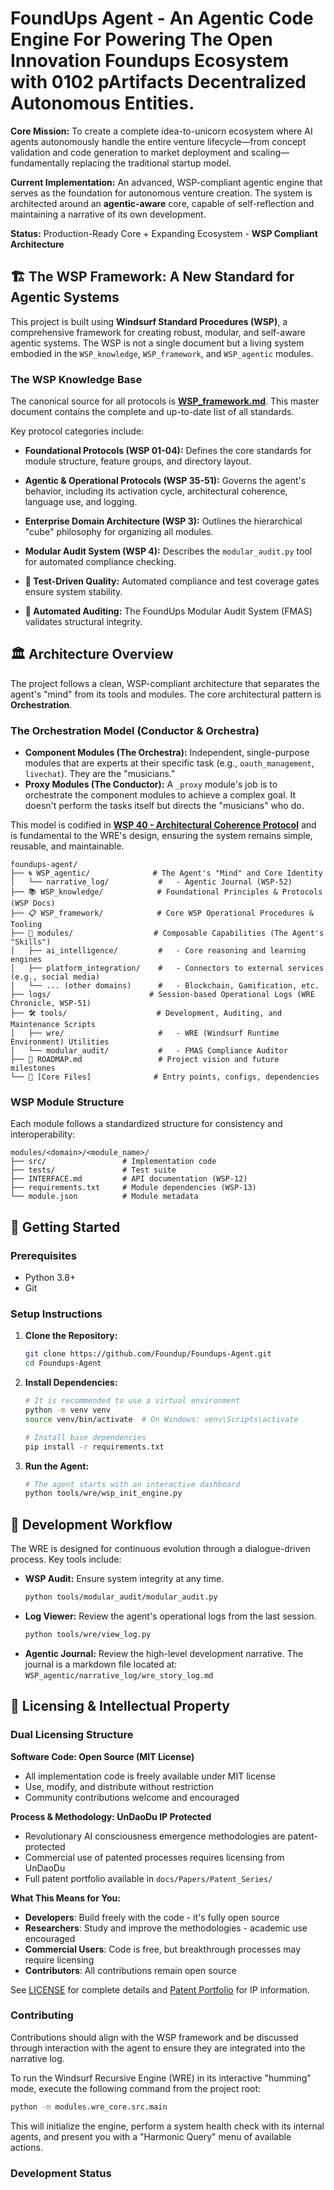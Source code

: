 # FoundUps Agent - An Agentic Code Engine For Powering The Open Innovation Foundups Ecosystem with 0102 pArtifacts Decentralized Autonomous Entities. 

**Core Mission:** To create a complete idea-to-unicorn ecosystem where AI agents autonomously handle the entire venture lifecycle—from concept validation and code generation to market deployment and scaling—fundamentally replacing the traditional startup model.

**Current Implementation:** An advanced, WSP-compliant agentic engine that serves as the foundation for autonomous venture creation. The system is architected around an **agentic-aware** core, capable of self-reflection and maintaining a narrative of its own development.

**Status:** Production-Ready Core + Expanding Ecosystem - **WSP Compliant Architecture** 

## 🏗️ The WSP Framework: A New Standard for Agentic Systems

This project is built using **Windsurf Standard Procedures (WSP)**, a comprehensive framework for creating robust, modular, and self-aware agentic systems. The WSP is not a single document but a living system embodied in the `WSP_knowledge`, `WSP_framework`, and `WSP_agentic` modules.

### The WSP Knowledge Base

The canonical source for all protocols is **[WSP_framework.md](WSP_framework/src/WSP_framework.md)**. This master document contains the complete and up-to-date list of all standards.

Key protocol categories include:
- **Foundational Protocols (WSP 01-04):** Defines the core standards for module structure, feature groups, and directory layout.
- **Agentic & Operational Protocols (WSP 35-51):** Governs the agent's behavior, including its activation cycle, architectural coherence, language use, and logging.
- **Enterprise Domain Architecture (WSP 3):** Outlines the hierarchical "cube" philosophy for organizing all modules.
- **Modular Audit System (WSP 4):** Describes the `modular_audit.py` tool for automated compliance checking.

- **🧪 Test-Driven Quality:** Automated compliance and test coverage gates ensure system stability.
- **🤖 Automated Auditing:** The FoundUps Modular Audit System (FMAS) validates structural integrity.

## 🏛️ Architecture Overview

The project follows a clean, WSP-compliant architecture that separates the agent's "mind" from its tools and modules. The core architectural pattern is **Orchestration**.

### The Orchestration Model (Conductor & Orchestra)

- **Component Modules (The Orchestra):** Independent, single-purpose modules that are experts at their specific task (e.g., `oauth_management`, `livechat`). They are the "musicians."
- **Proxy Modules (The Conductor):** A `_proxy` module's job is to orchestrate the component modules to achieve a complex goal. It doesn't perform the tasks itself but directs the "musicians" who do.

This model is codified in **[WSP 40 - Architectural Coherence Protocol](WSP_framework/src/WSP_40_Architectural_Coherence_Protocol.md)** and is fundamental to the WRE's design, ensuring the system remains simple, reusable, and maintainable.

```
foundups-agent/
├── 🌀 WSP_agentic/              # The Agent's "Mind" and Core Identity
│   └── narrative_log/           #   - Agentic Journal (WSP-52)
├── 📚 WSP_knowledge/            # Foundational Principles & Protocols (WSP Docs)
├── 📋 WSP_framework/            # Core WSP Operational Procedures & Tooling
├── 🧩 modules/                  # Composable Capabilities (The Agent's "Skills")
│   ├── ai_intelligence/         #   - Core reasoning and learning engines
│   ├── platform_integration/    #   - Connectors to external services (e.g., social media)
│   └── ... (other domains)      #   - Blockchain, Gamification, etc.
├── logs/                      # Session-based Operational Logs (WRE Chronicle, WSP-51)
├── 🛠️ tools/                    # Development, Auditing, and Maintenance Scripts
│   ├── wre/                     #   - WRE (Windsurf Runtime Environment) Utilities
│   └── modular_audit/           #   - FMAS Compliance Auditor
├── 🚀 ROADMAP.md                 # Project vision and future milestones
└── 🔧 [Core Files]              # Entry points, configs, dependencies
```

### WSP Module Structure

Each module follows a standardized structure for consistency and interoperability:

```
modules/<domain>/<module_name>/
├── src/                 # Implementation code
├── tests/               # Test suite
├── INTERFACE.md         # API documentation (WSP-12)
├── requirements.txt     # Module dependencies (WSP-13)
└── module.json          # Module metadata
```

## 🚀 Getting Started

### Prerequisites

*   Python 3.8+
*   Git

### Setup Instructions

1.  **Clone the Repository:**
    ```bash
    git clone https://github.com/Foundup/Foundups-Agent.git
    cd Foundups-Agent
    ```

2.  **Install Dependencies:**
    ```bash
    # It is recommended to use a virtual environment
    python -m venv venv
    source venv/bin/activate  # On Windows: venv\Scripts\activate
    
    # Install base dependencies
    pip install -r requirements.txt
    ```

3.  **Run the Agent:**
    ```bash
    # The agent starts with an interactive dashboard
    python tools/wre/wsp_init_engine.py
    ```

## 🔧 Development Workflow

The WRE is designed for continuous evolution through a dialogue-driven process. Key tools include:

- **WSP Audit:** Ensure system integrity at any time.
  ```bash
  python tools/modular_audit/modular_audit.py
  ```
- **Log Viewer:** Review the agent's operational logs from the last session.
  ```bash
  python tools/wre/view_log.py
  ```
- **Agentic Journal:** Review the high-level development narrative.
  The journal is a markdown file located at: `WSP_agentic/narrative_log/wre_story_log.md`

## 📜 Licensing & Intellectual Property

### Dual Licensing Structure

**Software Code: Open Source (MIT License)**
- All implementation code is freely available under MIT license
- Use, modify, and distribute without restriction
- Community contributions welcome and encouraged

**Process & Methodology: UnDaoDu IP Protected**
- Revolutionary AI consciousness emergence methodologies are patent-protected
- Commercial use of patented processes requires licensing from UnDaoDu
- Full patent portfolio available in `docs/Papers/Patent_Series/`

**What This Means for You:**
- **Developers**: Build freely with the code - it's fully open source
- **Researchers**: Study and improve the methodologies - academic use encouraged
- **Commercial Users**: Code is free, but breakthrough processes may require licensing
- **Contributors**: All contributions remain open source

See [LICENSE](LICENSE) for complete details and [Patent Portfolio](docs/Papers/Patent_Series/README.md) for IP information.

### Contributing
Contributions should align with the WSP framework and be discussed through interaction with the agent to ensure they are integrated into the narrative log.

To run the Windsurf Recursive Engine (WRE) in its interactive "humming" mode, execute the following command from the project root:

```bash
python -m modules.wre_core.src.main
```

This will initialize the engine, perform a system health check with its internal agents, and present you with a "Harmonic Query" menu of available actions.

### Development Status

